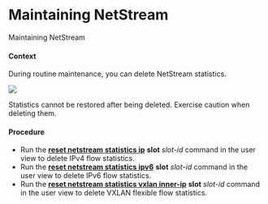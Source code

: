 Maintaining NetStream
=====================

Maintaining NetStream

#### Context

During routine maintenance, you can delete NetStream statistics.

![](public_sys-resources/note_3.0-en-us.png) 

Statistics cannot be restored after being deleted. Exercise caution when deleting them.



#### Procedure

* Run the [**reset netstream statistics ip**](cmdqueryname=reset+netstream+statistics+ip) **slot** *slot-id* command in the user view to delete IPv4 flow statistics.
* Run the [**reset netstream statistics ipv6**](cmdqueryname=reset+netstream+statistics+ipv6) **slot** *slot-id* command in the user view to delete IPv6 flow statistics.
* Run the [**reset netstream statistics vxlan inner-ip**](cmdqueryname=reset+netstream+statistics+vxlan+inner-ip) **slot** *slot-id* command in the user view to delete VXLAN flexible flow statistics.